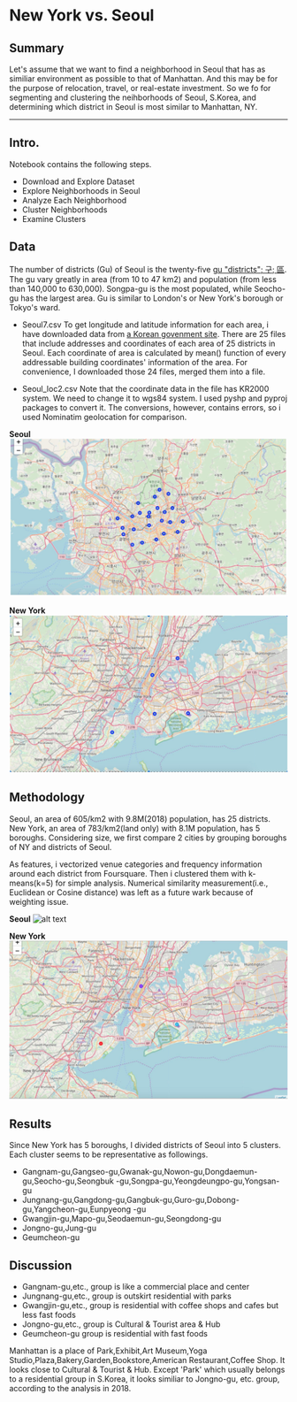 # **New York vs. Seoul**


## Summary

Let's assume that we want to find a neighborhood in Seoul that has as similiar environment as possible to that of Manhattan. And this may be for the purpose of relocation, travel, or real-estate investment. So we fo for segmenting and clustering the neihborhoods of Seoul, S.Korea, and determining which district in Seoul is most similar to Manhattan, NY.


[//]: # (Image References)

[image1]: ./figures/seoul1.png "seoul"
[image2]: ./figures/newyork1.png "newyork"
[image3]: ./figures/seoul2.png "seoul"
[image4]: ./figures/newyork2.png "newyork"

---

## Intro.
Notebook contains the following steps.
* Download and Explore Dataset
* Explore Neighborhoods in Seoul
* Analyze Each Neighborhood
* Cluster Neighborhoods
* Examine Clusters

## Data
The number of districts (Gu) of Seoul is the twenty-five [gu "districts"; 구; 區](https://en.wikipedia.org/wiki/List_of_districts_of_Seoul). The gu vary greatly in area (from 10 to 47 km2) and population (from less than 140,000 to 630,000). Songpa-gu is the most populated, while Seocho-gu has the largest area. Gu is similar to London's or New York's borough or Tokyo's ward.

- Seoul7.csv
To get longitude and latitude information for each area, i have downloaded data from [a Korean govenment site](https://www.data.go.kr/dataset/3045281/fileData.do). There are 25 files that include addresses and coordinates of each area of 25 districts in Seoul. Each coordinate of area is calculated by mean() function of every addressable building coordinates' information of the area. For convenience, I downloaded those 24 files, merged them into a file.

- Seoul_loc2.csv
Note that the coordinate data in the file has KR2000 system. We need to change it to wgs84 system. I used pyshp and pyproj packages to convert it. The conversions, however, contains errors, so i used Nominatim geolocation for comparison.

**Seoul**
![alt text][image1]

**New York**
![alt text][image2]

## Methodology
Seoul, an area of 605/km2 with 9.8M(2018) population, has 25 districts. New York, an area of 783/km2(land only) with 8.1M population, has 5 boroughs. Considering size, we first compare 2 cities by grouping boroughs of NY and districts of Seoul.

As features, i vectorized venue categories and frequency information around each district from Foursquare. Then i clustered them with k-means(k=5) for simple analysis. Numerical similarity measurement(i.e., Euclidean or Cosine distance) was left as a future wark because of weighting issue. 
  
**Seoul**
![alt text][image3]

**New York** 
![alt text][image4]


## Results
Since New York has 5 boroughs, I divided districts of Seoul into 5 clusters. Each cluster seems to be representative as followings.
-  Gangnam-gu,Gangseo-gu,Gwanak-gu,Nowon-gu,Dongdaemun-gu,Seocho-gu,Seongbuk -gu,Songpa-gu,Yeongdeungpo-gu,Yongsan-gu
-  Jungnang-gu,Gangdong-gu,Gangbuk-gu,Guro-gu,Dobong-gu,Yangcheon-gu,Eunpyeong -gu
-  Gwangjin-gu,Mapo-gu,Seodaemun-gu,Seongdong-gu
-  Jongno-gu,Jung-gu
-  Geumcheon-gu

## Discussion
-  Gangnam-gu,etc., group is like a commercial place and center
-  Jungnang-gu,etc., group is outskirt residential with parks
-  Gwangjin-gu,etc., group is residential with coffee shops and cafes but less fast foods
-  Jongno-gu,etc., group is Cultural & Tourist area & Hub
-  Geumcheon-gu group is residential with fast foods

Manhattan is a place of Park,Exhibit,Art Museum,Yoga Studio,Plaza,Bakery,Garden,Bookstore,American Restaurant,Coffee Shop. 
It looks close to Cultural & Tourist & Hub. Except 'Park' which usually belongs to a residential group in S.Korea, it looks similiar to Jongno-gu, etc. group, according to the analysis in 2018.  
